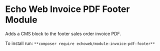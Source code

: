 # Echo Web Invoice PDF Footer Module

Adds a CMS block to the footer sales order invoice PDF.

To install run:
`**composer require echoweb/module-invoice-pdf-footer**`

